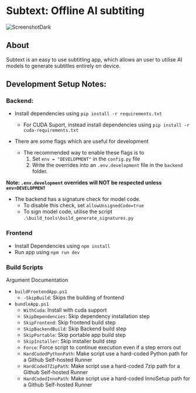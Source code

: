 # Subtext: Offline AI subtiting
![ScreenshotDark](https://github.com/user-attachments/assets/830b190b-d211-4d73-b1a1-db1fe013d4ae)

## About
Subtext is an easy to use subtitling app, which allows an user to utilise AI models to generate subtitles entirely on device.

## Development Setup Notes:
### Backend:
- Install dependencies using `pip install -r requirements.txt`
    - For CUDA Suport, instead install dependencies using `pip install -r cuda-requirements.txt`
      
- There are some flags which are useful for development
    - The recommended way to enable these flags is to 
        1. Set `env = "DEVELOPMENT"` in the `config.py` file
        2. Write the overrides into an `.env.development` file in the `backend` folder.

__Note: `.env.development` overrides will NOT be respected unless `env=DEVELOPMENT`__
      
- The backend has a signature check for model code.
    - To disable this check, set `allowUnsignedCode=true`
    - To sign model code, utilise the script `.\build_tools\build_generate_signatures.py`
  
### Frontend
- Install Dependencies using `npm install`
- Run app using `npm run dev`

### Build Scripts
Argument Documentation
- `buildFrontendApp.ps1`
    - `-SkipBuild`: Skips the building of frontend
- `bundleApp.ps1`
    - `WithCuda`: Install with cuda support
    - `SkipDependencies`: Skip dependency installation step
    - `SkipFrontend`: Skip frontend build step
    - `SkipBackendBuild`: Skip Backend build step
    - `SkipPortable`: Skip portable app build step
    - `SkipInstaller`: Skip installer build step
    - `Force`: Force script to continue execution even if a step errors out
    - `HardCodedPythonPath`: Make script use a hard-coded Python path for a Github Self-hosted Runner
    - `HardCoded7ZipPath`: Make script use a hard-coded 7zip path for a Github Self-hosted Runner
    - `HardCodedInnoPath`: Make script use a hard-coded InnoSetup path for a Github Self-hosted Runner

